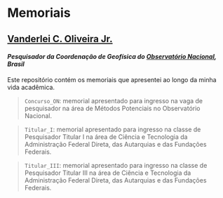 # Memoriais

## [Vanderlei C. Oliveira Jr.](http://www.pinga-lab.org/people/oliveira-jr.html)
#### *Pesquisador da Coordenação de Geofísica do [Observatório Nacional](http://www.on.br/index.php/pt-br/), Brasil*


Este repositório contém os memoriais que apresentei ao longo da
minha vida acadêmica.

> `Concurso_ON`: memorial apresentado para ingresso na vaga de pesquisador na área de Métodos Potenciais no Observatório Nacional.

> `Titular_I`: memorial apresentado para ingresso na classe de
Pesquisador Titular I na área de Ciência e Tecnologia da
Administração Federal Direta, das Autarquias e das Fundações
Federais.

> `Titular_III`: memorial apresentado para ingresso na classe de
Pesquisador Titular III na área de Ciência e Tecnologia da
Administração Federal Direta, das Autarquias e das Fundações
Federais.
